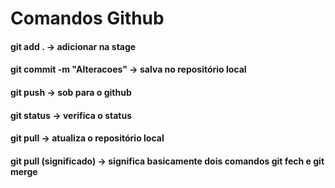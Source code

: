 # Comandos Github

#### git add .  → adicionar na stage
#### git commit -m "Alteracoes" → salva no repositório local
#### git push → sob para o github
#### git status → verifica o status
#### git pull → atualiza o repositório local
#### git pull (significado) → significa basicamente dois comandos git fech e git merge


